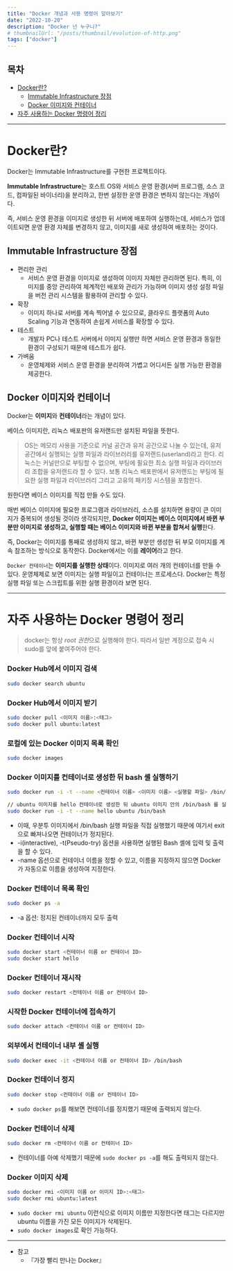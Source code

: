 ```yaml
---
title: "Docker 개념과 사용 명령어 알아보기"
date: "2022-10-20"
description: "Docker 넌 누구니?"
# thumbnailUrl: "/posts/thumbnail/evolution-of-http.png"
tags: ["docker"]
---
```


## 목차

- [Docker란?](#docker란)
  - [Immutable Infrastructure 장점](#immutable-infrastructure-장점)
  - [Docker 이미지와 컨테이너](#docker-이미지와-컨테이너)
- [자주 사용하는 Docker 명령어 정리](#자주-사용하는-docker-명령어-정리)

---

# Docker란?

Docker는 Immutable Infrastructure를 구현한 프로젝트이다.

**Immutable Infrastructure**는 호스트 OS와 서비스 운영 환경(서버 프로그램, 소스 코드, 컴파일된 바이너리)을 분리하고, 한번 설정한 운영 환경은 변하지 않는다는 개념이다.

즉, 서비스 운영 환경을 이미지로 생성한 뒤 서버에 배포하여 실행하는데, 서비스가 업데이트되면 운영 환경 자체를 변경하지 않고, 이미지를 새로 생성하여 배포하는 것이다.

## Immutable Infrastructure 장점

- 편리한 관리
  - 서비스 운영 환경을 이미지로 생성하여 이미지 자체만 관리하면 된다. 특히, 이미지를 중앙 관리하여 체계적인 배포와 관리가 가능하며 이미지 생성 설정 파일을 버전 관리 시스템을 활용하여 관리할 수 있다.
- 확장
  - 이미지 하나로 서버를 계속 찍어낼 수 있으므로, 클라우드 플랫폼의 Auto Scaling 기능과 연동하여 손쉽게 서비스를 확장할 수 있다.
- 테스트
  - 개발자 PC나 테스트 서버에서 이미지 실행만 하면 서비스 운영 환경과 동일한 환경이 구성되기 때문에 테스트가 쉽다.
- 가벼움
  - 운영체제와 서비스 운영 환경을 분리하여 가볍고 어디서든 실행 가능한 환경을 제공한다.

## Docker 이미지와 컨테이너

Docker는 **이미지**와 **컨테이너**라는 개념이 있다.

베이스 이미지란, 리눅스 배포판의 유저랜드만 설치된 파일을 뜻한다.

> OS는 메모리 사용을 기준으로 커널 공간과 유저 공간으로 나눌 수 있는데, 유저 공간에서 실행되는 실행 파일과 라이브러리를 유저랜드(userland)라고 한다. 리눅스는 커널만으로 부팅할 수 없으며, 부팅에 필요한 최소 실행 파일과 라이브러리 조합을 유저랜드라 할 수 있다. 보통 리눅스 배포판에서 유저랜드는 부팅에 필요한 실행 파일과 라이브러리 그리고 고유의 패키징 시스템을 포함한다.

원한다면 베이스 이미지를 직접 만들 수도 있다.

매번 베이스 이미지에 필요한 프로그램과 라이브러리, 소스를 설치하면 용량이 큰 이미지가 중복되어 생성될 것이라 생각되지만, **Docker 이미지는 베이스 이미지에서 바뀐 부분만 이미지로 생성하고, 실행할 때는 베이스 이미지와 바뀐 부분을 합쳐서 실행**한다.

즉, Docker는 이미지를 통째로 생성하지 않고, 바뀐 부분만 생성한 뒤 부모 이미지를 계속 참조하는 방식으로 동작한다. Docker에서는 이를 **레이어**라고 한다.

`Docker 컨테이너`는 **이미지를 실행한 상태**이다. 이미지로 여러 개의 컨테이너를 만들 수 있다.
운영체제로 보면 이미지는 실행 파일이고 컨테이너는 프로세스다.
Docker는 특정 실행 파일 또는 스크립트를 위한 실행 환경이라 보면 된다.

---

# 자주 사용하는 Docker 명령어 정리

> docker는 항상 *root 권한*으로 실행해야 한다. 따라서 일반 계정으로 접속 시 sudo를 앞에 붙여주어야 한다.

### Docker Hub에서 이미지 검색

```bash
sudo docker search ubuntu
```

### Docker Hub에서 이미지 받기

```bash
sudo docker pull <이미지 이름>:<태그>
sudo docker pull ubuntu:latest
```

### 로컬에 있는 Docker 이미지 목록 확인

```bash
sudo docker images
```

### Docker 이미지를 컨테이너로 생성한 뒤 bash 셸 실행하기

```bash
sudo docker run -i -t --name <컨테이너 이름> <이미지 이름> <실행할 파일> /bin/bash

// ubuntu 이미지를 hello 컨테이너로 생성한 뒤 ubuntu 이미지 안의 /bin/bash 를 실행한다.
sudo docker run -i -t --name hello ubuntu /bin/bash
```

- 이때, 우분투 이미지에서 /bin/bash 실행 파일을 직접 실행했기 때문에 여기서 exit으로 빠져나오면 컨테이너가 정지된다.
- -i(interactive), -t(Pseudo-try) 옵션을 사용하면 실행된 Bash 셸에 입력 및 출력을 할 수 있다.
- -name 옵션으로 컨테이너 이름을 정할 수 있고, 이름을 지정하지 않으면 Docker가 자동으로 이름을 생성하여 지정한다.

### Docker 컨테이너 목록 확인

```bash
sudo docker ps -a
```

- -a 옵션: 정지된 컨테이너까지 모두 출력

### Docker 컨테이너 시작

```bash
sudo docker start <컨테이너 이름 or 컨테이너 ID>
sudo docker start hello
```

### Docker 컨테이너 재시작

```bash
sudo docker restart <컨테이너 이름 or 컨테이너 ID>
```

### 시작한 Docker 컨테이너에 접속하기

```bash
sudo docker attach <컨테이너 이름 or 컨테이너 ID>
```

### 외부에서 컨테이너 내부 셸 실행

```bash
sudo docker exec -it <컨테이너 이름 or 컨테이너 ID> /bin/bash
```

### Docker 컨테이너 정지

```bash
sudo docker stop <컨테이너 이름 or 컨테이너 ID>
```

- `sudo docker ps`를 해보면 컨테이너를 정지했기 때문에 출력되지 않는다.

### Docker 컨테이너 삭제

```bash
sudo docker rm <컨테이너 이름 or 컨테이너 ID>
```

- 컨테이너를 아예 삭제했기 때문에 `sudo docker ps -a`를 해도 출력되지 않는다.

### Docker 이미지 삭제

```bash
sudo docker rmi <이미지 이름 or 이미지 ID>:<태그>
sudo docker rmi ubuntu:latest
```

- `sudo docker rmi ubuntu` 이런식으로 이미지 이름만 지정한다면 태그는 다르지만 ubuntu 이름을 가진 모든 이미지가 삭제된다.
- `sudo docker images`로 확인 가능하다.

---

- 참고
  - 『가장 빨리 만나는 Docker』
